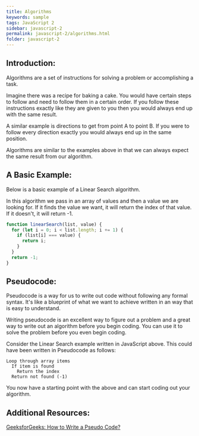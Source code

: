```yaml
---
title: Algorithms
keywords: sample
tags: JavaScript 2
sidebar: javascript-2
permalink: javascript-2/algorithms.html
folder: javascript-2
---
```


## Introduction:

Algorithms are a set of instructions for solving a problem or accomplishing a task.

Imagine there was a recipe for baking a cake. You would have certain steps to follow and need to follow them in a certain order. If you follow these instructions exactly like they are given to you then you would always end up with the same result.

A similar example is directions to get from point A to point B. If you were to follow every direction exactly you would always end up in the same position.

Algorithms are similar to the examples above in that we can always expect the same result from our algorithm.

## A Basic Example:

Below is a basic example of a Linear Search algorithm.

In this algorithm we pass in an array of values and then a value we are looking for. If it finds the value we want, it will return the index of that value. If it doesn't, it will return -1.

```js
function linearSearch(list, value) {
  for (let i = 0; i < list.length; i += 1) {
    if (list[i] === value) {
      return i;
    }
  }
  return -1;
}
```

## Pseudocode:

Pseudocode is a way for us to write out code without following any formal syntax. It's like a blueprint of what we want to achieve written in an way that is easy to understand.

Writing pseudocode is an excellent way to figure out a problem and a great way to write out an algorithm before you begin coding. You can use it to solve the problem before you even begin coding.

Consider the Linear Search example written in JavaScript above. This could have been written in Pseudocode as follows:

```
Loop through array items
  If item is found
    Return the index
  Return not found (-1)
```

You now have a starting point with the above and can start coding out your algorithm.

## Additional Resources:

[GeeksforGeeks: How to Write a Pseudo Code?](https://www.geeksforgeeks.org/how-to-write-a-pseudo-code/)
